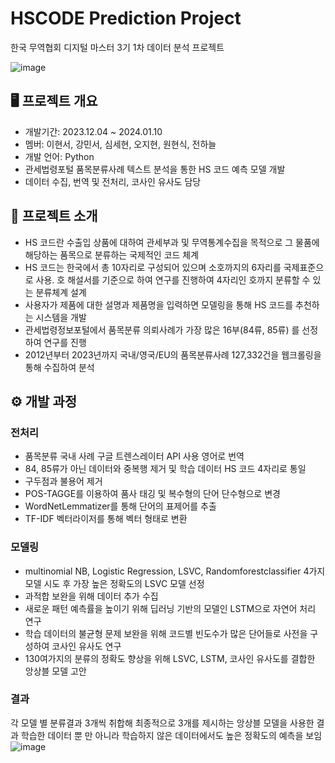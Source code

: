 # HSCODE Prediction Project
한국 무역협회 디지털 마스터 3기 1차 데이터 분석 프로젝트

![image](https://github.com/0314pie/dima3-dataproject/assets/153475125/2dd97c7e-3511-4823-acb8-a8387a4f7230)


## 🖥️ 프로젝트 개요
- 개발기간: 2023.12.04 ~ 2024.01.10
- 멤버: 이현서, 강민서, 심세현, 오지현, 원현식, 전하늘
- 개발 언어: Python
- 관세법령포털 품목분류사례 텍스트 분석을 통한 HS 코드 예측 모델 개발
- 데이터 수집, 번역 및 전처리, 코사인 유사도 담당

## 📑 프로젝트 소개
- HS 코드란 수출입 상품에 대하여 관세부과 및 무역통계수집을 목적으로 그 물품에 해당하는 품목으로 분류하는 국제적인 코드 체계
- HS 코드는 한국에서 총 10자리로 구성되어 있으며 소호까지의 6자리를 국제표준으로 사용. 호 해설서를 기준으로 하여 연구를 진행하여 4자리인 호까지 분류할 수 있는 분류체계 설계
- 사용자가 제품에 대한 설명과 제품명을 입력하면 모델링을 통해 HS 코드를 추천하는 시스템을 개발
- 관세법령정보포털에서 품목분류 의뢰사례가 가장 많은 16부(84류, 85류) 를 선정하여 연구를 진행
- 2012년부터 2023년까지 국내/영국/EU의 품목분류사례 127,332건을 웹크롤링을 통해 수집하여 분석


## ⚙️ 개발 과정

### 전처리
- 품목분류 국내 사례 구글 트렌스레이터 API 사용 영어로 번역
- 84, 85류가 아닌 데이터와 중복행 제거 및 학습 데이터 HS 코드 4자리로 통일
- 구두점과 불용어 제거
- POS-TAGGE를 이용하여 품사 태깅 및 복수형의 단어 단수형으로 변경
- WordNetLemmatizer를 통해 단어의 표제어를 추출
- TF-IDF 벡터라이저를 통해 벡터 형태로 변환

### 모델링
- multinomial NB, Logistic Regression, LSVC, Randomforestclassifier 4가지 모델 시도 후 가장 높은 정확도의 LSVC 모델 선정
- 과적합 보완을 위해 데이터 추가 수집
- 새로운 패턴 예측률을 높이기 위해 딥러닝 기반의 모델인 LSTM으로 자연어 처리 연구
- 학습 데이터의 불균형 문제 보완을 위해 코드별 빈도수가 많은 단어들로 사전을 구성하여 코사인 유사도 연구
- 130여가지의 분류의 정확도 향상을 위해 LSVC, LSTM, 코사인 유사도를 결합한 앙상블 모델 고안

### 결과
각 모델 별 분류결과 3개씩 취합해 최종적으로 3개를 제시하는 앙상블 모델을 사용한 결과 학습한 데이터 뿐 만 아니라 학습하지 않은 데이터에서도 높은 정확도의 예측을 보임
![image](https://github.com/0314pie/dima3-dataproject/assets/153475125/a5c112ef-97a7-4498-981e-b49a20addc42)


